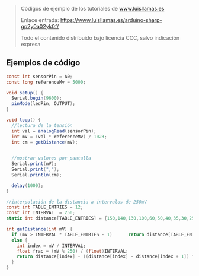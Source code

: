 > Códigos de ejemplo de los tutoriales de www.luisllamas.es
>
> Enlace entrada: https://www.luisllamas.es/arduino-sharp-gp2y0a02yk0f/
>
> Todo el contenido distribuido bajo licencia CCC, salvo indicación expresa

## Ejemplos de código
```csharp
const int sensorPin = A0;
const long referenceMv = 5000;

void setup() {
  Serial.begin(9600);
  pinMode(ledPin, OUTPUT);
}

void loop() {
  //lectura de la tensión
  int val = analogRead(sensorPin);
  int mV = (val * referenceMv) / 1023;
  int cm = getDistance(mV);

  
  //mostrar valores por pantalla
  Serial.print(mV);
  Serial.print(",");
  Serial.println(cm);

  delay(1000);
}

//interpolación de la distancia a intervalos de 250mV
const int TABLE_ENTRIES = 12;
const int INTERVAL  = 250;
static int distance[TABLE_ENTRIES] = {150,140,130,100,60,50,40,35,30,25,20,15};

int getDistance(int mV) {
  if (mV > INTERVAL * TABLE_ENTRIES - 1)      return distance[TABLE_ENTRIES - 1];
  else {
    int index = mV / INTERVAL;
    float frac = (mV % 250) / (float)INTERVAL;
    return distance[index] - ((distance[index] - distance[index + 1]) * frac);
  }
}
```


